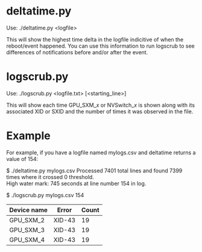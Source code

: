 # deltatime.py

Use:
./deltatime.py &lt;logfile&gt;

This will show the highest time delta in the logfile indicitive of when the reboot/event happened.
You can use this information to run logscrub to see differences of notifications before and/or after the event.

# logscrub.py

Use:
./logscrub.py <logfile.txt> [<starting_line>]

This will show each time GPU_SXM_<i>x</i> or NVSwitch_<i>x</i> is shown along with its associated XID or SXID and the number of times it was observed in the file.

# Example

For example, if you have a logfile named mylogs.csv and deltatime returns a value of 154:

$ ./deltatime.py mylogs.csv
Processed 7401 total lines and found 7399 times where it crossed 0 threshold.<br>
High water mark: 745 seconds at line number 154 in log.

$ ./logscrub.py mylogs.csv 154<br>
<table>
    <thead>
        <tr>
            <th>Device name</th>
            <th>Error</th>
            <th>Count</th>
        </tr>
    </thead>
    <tbody>
        <tr>
            <td>GPU_SXM_2</td>
            <td>XID-43</td>
            <td>19</td>
        </tr>
        <tr>
            <td>GPU_SXM_3</td>
            <td>XID-43</td>
            <td>19</td>
        </tr>
        <tr>
            <td>GPU_SXM_4</td>
            <td>XID-43</td>
            <td>19</td>
        </tr>
    </tbody>
</table>
